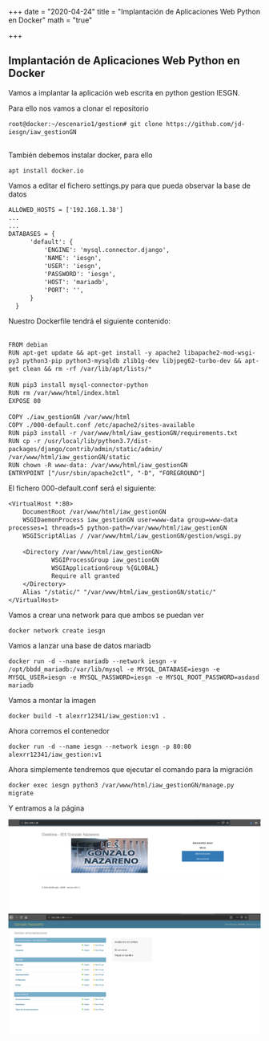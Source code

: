 +++
date = "2020-04-24"
title = "Implantación de Aplicaciones Web Python en Docker"
math = "true"

+++

## Implantación de Aplicaciones Web Python en Docker

Vamos a implantar la aplicación web escrita en python gestion IESGN.

Para ello nos vamos a clonar el repositorio

```
root@docker:~/escenario1/gestion# git clone https://github.com/jd-iesgn/iaw_gestionGN


```

También debemos instalar docker, para ello

```
apt install docker.io
```


Vamos a editar el fichero settings.py para que pueda observar la base de datos
```
ALLOWED_HOSTS = ['192.168.1.38']
...
...
DATABASES = {
      'default': {
          'ENGINE': 'mysql.connector.django',
          'NAME': 'iesgn',
          'USER': 'iesgn',
          'PASSWORD': 'iesgn',
          'HOST': 'mariadb',
          'PORT': '',
      }
  }
```


Nuestro Dockerfile tendrá el siguiente contenido:

```

FROM debian
RUN apt-get update && apt-get install -y apache2 libapache2-mod-wsgi-py3 python3-pip python3-mysqldb zlib1g-dev libjpeg62-turbo-dev && apt-get clean && rm -rf /var/lib/apt/lists/*

RUN pip3 install mysql-connector-python
RUN rm /var/www/html/index.html
EXPOSE 80

COPY ./iaw_gestionGN /var/www/html
COPY ./000-default.conf /etc/apache2/sites-available
RUN pip3 install -r /var/www/html/iaw_gestionGN/requirements.txt
RUN cp -r /usr/local/lib/python3.7/dist-packages/django/contrib/admin/static/admin/ /var/www/html/iaw_gestionGN/static
RUN chown -R www-data: /var/www/html/iaw_gestionGN
ENTRYPOINT ["/usr/sbin/apache2ctl", "-D", "FOREGROUND"]
```

El fichero 000-default.conf será el siguiente:
```
<VirtualHost *:80>
    DocumentRoot /var/www/html/iaw_gestionGN
    WSGIDaemonProcess iaw_gestionGN user=www-data group=www-data processes=1 threads=5 python-path=/var/www/html/iaw_gestionGN
    WSGIScriptAlias / /var/www/html/iaw_gestionGN/gestion/wsgi.py

    <Directory /var/www/html/iaw_gestionGN>
            WSGIProcessGroup iaw_gestionGN
            WSGIApplicationGroup %{GLOBAL}
            Require all granted
    </Directory>
    Alias "/static/" "/var/www/html/iaw_gestionGN/static/"
</VirtualHost>
```

Vamos a crear una network para que ambos se puedan ver

```
docker network create iesgn
```	

Vamos a lanzar una base de datos mariadb

```
docker run -d --name mariadb --network iesgn -v /opt/bbdd_mariadb:/var/lib/mysql -e MYSQL_DATABASE=iesgn -e MYSQL_USER=iesgn -e MYSQL_PASSWORD=iesgn -e MYSQL_ROOT_PASSWORD=asdasd mariadb
```


Vamos a montar la imagen

```
docker build -t alexrr12341/iaw_gestion:v1 .

```


Ahora corremos el contenedor

```
docker run -d --name iesgn --network iesgn -p 80:80 alexrr12341/iaw_gestion:v1
```

Ahora simplemente tendremos que ejecutar el comando para la migración

```
docker exec iesgn python3 /var/www/html/iaw_gestionGN/manage.py migrate
```


Y entramos a la página

![](/images/dockerpython1.png)
![](/images/dockerpython2.png)


